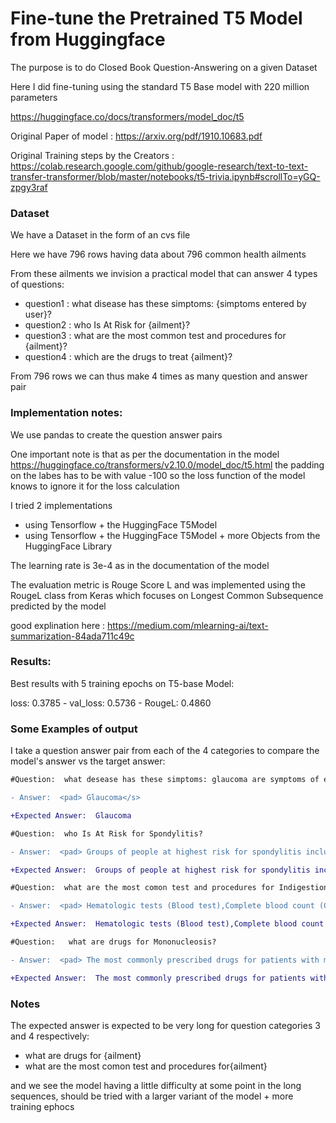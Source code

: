 # Fine-tune the Pretrained T5 Model from Huggingface

The purpose is to do Closed Book Question-Answering on a given Dataset 

Here I did fine-tuning using the standard T5 Base model  with 220 million  parameters 

https://huggingface.co/docs/transformers/model_doc/t5
 

Original Paper of model :
https://arxiv.org/pdf/1910.10683.pdf

Original Training steps by the Creators :
https://colab.research.google.com/github/google-research/text-to-text-transfer-transformer/blob/master/notebooks/t5-trivia.ipynb#scrollTo=yGQ-zpgy3raf

### Dataset

We have a Dataset in the form of an cvs file 

Here we have 796 rows having data about 796 common health ailments

From these ailments we invision a practical model that can answer 4 types of questions:
- question1 : what disease has these simptoms: {simptoms entered by user}?
- question2 : who Is At Risk for {ailment}?
- question3 : what are the most common test and procedures for {ailment}? 
- question4 : which are the drugs to treat {ailment}? 

From 796 rows we can thus make 4 times as many question and answer pair


### Implementation notes:

We use pandas to create the question answer pairs 

One important note is that as per the documentation in the model https://huggingface.co/transformers/v2.10.0/model_doc/t5.html
the padding on the labes has to be with value -100 so the loss function of the model knows to ignore it for the loss calculation 

I tried 2 implementations
- using Tensorflow + the HuggingFace T5Model
- using Tensorflow + the HuggingFace T5Model + more Objects from the HuggingFace Library 

The learning rate is 3e-4 as in the documentation of the model 

The evaluation metric is Rouge Score L  and was implemented using the RougeL class from Keras
which focuses on  Longest Common Subsequence predicted by the model
 
good explination here : https://medium.com/mlearning-ai/text-summarization-84ada711c49c
 
### Results:
 
Best results with 5 training epochs on T5-base Model:

loss: 0.3785 - val_loss: 0.5736 - RougeL: 0.4860

### Some Examples of output 

I take a question answer pair from each of the 4 categories to compare the model's answer vs the target answer:

```diff
#Question:  what desease has these simptoms: glaucoma are symptoms of eye, spots or clouds in vision, blindness, and itchy eyelid, although you may still have glaucoma without those symptoms. ?

- Answer:  <pad> Glaucoma</s>

+Expected Answer:  Glaucoma

#Question:  who Is At Risk for Spondylitis?

- Answer:  <pad> Groups of people at highest risk for spondylitis include age 75+ years age 60-74 years. On the other hand, age 1-4 years and age <unk> 1 years almost never get spondylitis.,Within all the people who go to their doctor with spondylitis, 84% report having back pain, 56% report having neck pain, and 56% report having neck pain.</s>

+Expected Answer:  Groups of people at highest risk for spondylitis include age 45-59 years. On the other hand, age 1-4 years and age < 1 years almost never get spondylitis.,Within all the people who go to their doctor with spondylitis, 88% report having back pain, 83% report having low back pain, and 47% report having leg pain.

#Question:  what are the most comon test and procedures for Indigestion?

- Answer:  <pad> Hematologic tests (Blood test),Complete blood count (Cbc),Radiographic imaging procedure,Urinalysis,Glucose measurement (Glucose level),Electrolytes panel,Kidney function tests (Kidney function test),Electrocardiogram,</s>

+Expected Answer:  Hematologic tests (Blood test),Complete blood count (Cbc),Urinalysis,Glucose measurement (Glucose level),Electrolytes panel,Kidney function tests (Kidney function test),Electrocardiogram,Intravenous fluid replacement,

#Question:   what are drugs for Mononucleosis?

- Answer:  <pad> The most commonly prescribed drugs for patients with mononucleosis include clotrimazole topical, tetrahydrozoline ophthalmic, phenylephrine (duramax), cyclosporine ophthalmic, phenylephrine (duramax), cyclosporine ophthalmic, phenylephrine (duramax), cyclosporine ophthalmic, phenylephrine (duramax), timolol, acetaminophen ophthalmic and timolol.</s>

+Expected Answer:  The most commonly prescribed drugs for patients with mononucleosis include dexamethasone topical product, drospirenone / ethinyl estradiol, adapalene topical, phentermine, nalbuphine (nubain), cat's claw preparation, tromethamine, cladribine, intramuscular immunoglobulin (baygam), lipase, trandolapril / verapamil, desoximetasone topical and ramelteon (rozerem) .

```
### Notes
The expected answer is expected to be very long for question categories 3 and 4 respectively: 
- what are drugs for {ailment}
- what are the most comon test and procedures for{ailment}

and we see the model having a little difficulty at some point in the long sequences, 
should be tried with a larger variant of the model  + more training ephocs 

